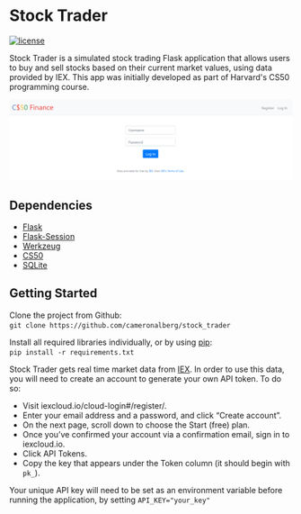 # Stock Trader
[![license](https://img.shields.io/badge/license-MIT-green)](LICENSE)

Stock Trader is a simulated stock trading Flask application that allows users to buy and sell stocks based on their current market values, using data provided by IEX. This app was initially developed as part of Harvard's CS50 programming course.

<img src="login_screen_demo.png" alt="Login Screen">

## Dependencies

- <a href="https://flask.palletsprojects.com/en/2.0.x/installation/">Flask</a>
- <a href="https://flask-session.readthedocs.io/en/latest/"> Flask-Session</a>
- <a href="https://werkzeug.palletsprojects.com/en/2.0.x/">Werkzeug</a>
- <a href="https://cs50.readthedocs.io/libraries/cs50/python/">CS50</a>
- <a href="https://www.sqlite.org/index.html">SQLite</a>

## Getting Started
Clone the project from Github:
<br>
`git clone https://github.com/cameronalberg/stock_trader`

Install all required libraries individually, or by using <a href="https://pip.pypa.io/en/stable/quickstart/">pip</a>:
<br>
`pip install -r requirements.txt`

Stock Trader gets real time market data from <a href="https://iexcloud.io">IEX</a>. In order to use this data, you will need to create an account to generate your own API token. To do so:

- Visit iexcloud.io/cloud-login#/register/.
- Enter your email address and a password, and click “Create account”.
- On the next page, scroll down to choose the Start (free) plan.
- Once you’ve confirmed your account via a confirmation email, sign in to iexcloud.io.
- Click API Tokens.
- Copy the key that appears under the Token column (it should begin with `pk_`).

Your unique API key will need to be set as an environment variable before running the application,  by setting `API_KEY="your_key"`
